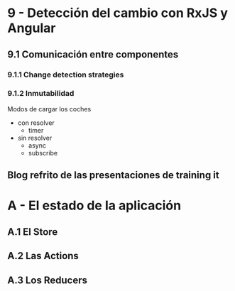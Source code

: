 # 9 - Detección del cambio con RxJS y Angular

## 9.1 Comunicación entre componentes

### 9.1.1 Change detection strategies

### 9.1.2 Inmutabilidad

Modos de cargar los coches
- con resolver 
  - timer
- sin resolver
  - async
  - subscribe

Blog refrito de las presentaciones de training it
---

# A - El estado de la aplicación

## A.1 El Store

## A.2 Las Actions

## A.3 Los Reducers









